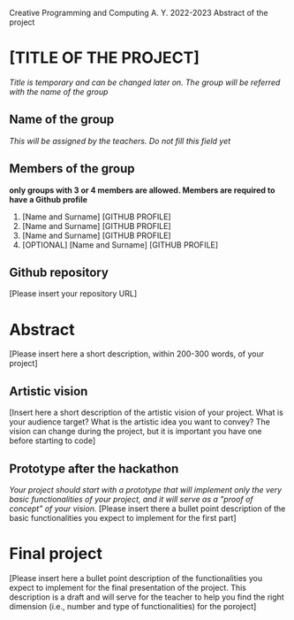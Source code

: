 Creative Programming and Computing
A. Y. 2022-2023
Abstract of the project

# [TITLE OF THE PROJECT]
_Title is temporary and can be changed later on. The group will be referred with the name of the group_

## Name of the group
_This will be assigned by the teachers. Do not fill this field yet_

## Members of the group 
__only groups with 3 or 4 members are allowed. Members are required to have a Github profile__ 
1.	[Name and Surname] [GITHUB PROFILE] 
2.	[Name and Surname] [GITHUB PROFILE]
3.	[Name and Surname] [GITHUB PROFILE]
4.	[OPTIONAL] [Name and Surname] [GITHUB PROFILE]

## Github repository
[Please insert your repository URL]


# Abstract
[Please insert here a short description, within 200-300 words, of your project]

## Artistic vision
[Insert here a short description of the artistic vision of your project. What is your audience target? What is the artistic idea you want to convey? The vision can change during the project, but it is important you have one before starting to code]
## Prototype after the hackathon
_Your project should start with a prototype that will implement only the very basic functionalities of your project, and it will serve as a "proof of concept" of your vision._
[Please insert there a bullet point description of the basic functionalities you expect to implement for the first part]

# Final project
[Please insert here a bullet point description of the functionalities you expect to implement for the final presentation of the project. This description is a draft and will serve for the teacher to help you find the right dimension (i.e., number and type of functionalities) for the poroject] 
